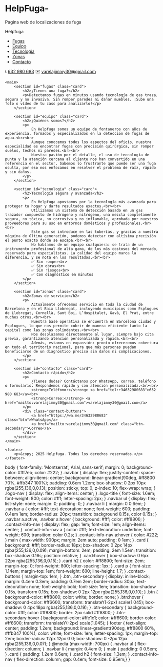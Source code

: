 # HelpFuga-
Pagina web de localizaciones de fuga
<!DOCTYPE html>
<html lang="es">
<head>
    <meta charset="UTF-8">
    <meta name="viewport" content="width=device-width, initial-scale=1.0">
    <title>Helpfuga - Detección de fugas en Barcelona</title>
    <link rel="stylesheet" href="estilo.css">
    <link rel="icon" href="favicon.ico">
    <!-- Fuente moderna Google Fonts -->
    <link href="https://fonts.googleapis.com/css2?family=Montserrat:wght@600;800&display=swap" rel="stylesheet">
</head>
<body>
    <nav class="navbar">
        <div class="logo-nav">
            <span class="logo-title">Helpfuga</span>
        </div>
        <ul>
            <li><a href="#fugas" class="active">Fugas</a></li>
            <li><a href="#equipo">Equipo</a></li>
            <li><a href="#tecnologia">Tecnología</a></li>
            <li><a href="#zonas">Zonas</a></li>
            <li><a href="#contacto">Contacto</a></li>
        </ul>
        <div class="contact-info-nav">
            <span>📞 <a href="tel:+34632980683">632 980 683</a></span>
            <span>✉️ <a href="mailto:varelajimmy30@gmail.com">varelajimmy30@gmail.com</a></span>
        </div>
    </nav>

    <main>
        <section id="fugas" class="card">
            <h2>¿Tienes una fuga?</h2>
            <p>Detectamos fugas en minutos usando tecnología de gas traza, segura y no invasiva. Sin romper paredes ni dañar muebles. ¡Sube una foto o vídeo de tu caso para analizarlo!</p>
        </section>

        <section id="equipo" class="card">
            <h2>¿Quiénes somos?</h2>
            <p>
                En Helpfuga somos un equipo de fontaneros con años de experiencia, formados y especializados en la detección de fugas de agua.<br><br>
                Aunque conocemos todos los aspectos del oficio, nuestra especialidad es encontrar fugas con precisión quirúrgica, sin romper suelos, techos ni paredes.<br><br>
                Nuestra pasión por el detalle, el uso de tecnología de punta y la atención cercana al cliente nos han convertido en una referencia en el sector. Sabemos lo frustrante que puede ser una fuga oculta, por eso nos enfocamos en resolver el problema de raíz, rápido y sin daños.
            </p>
        </section>

        <section id="tecnologia" class="card">
            <h2>Tecnología segura y avanzada</h2>
            <p>
                En Helpfuga apostamos por la tecnología más avanzada para proteger tu hogar y darte resultados exactos.<br><br>
                Utilizamos un sistema de detección basado en un gas trazador compuesto de hidrógeno y nitrógeno, una mezcla completamente segura, no tóxica, no corrosiva y no inflamable, aprobada por nuestros proveedores para su uso en entornos domésticos y profesionales.<br><br>
                Este gas se introduce en las tuberías, y gracias a nuestra máquina de última generación, podemos detectar con altísima precisión el punto exacto donde se escapa.<br><br>
                No hablamos de un equipo cualquiera: se trata de un instrumento profesional de alta gama, de los más costosos del mercado, reservado para especialistas. La calidad del equipo marca la diferencia… y se nota en los resultados.<br><br>
                ✅ Sin romper<br>
                ✅ Sin obras<br>
                ✅ Sin riesgos<br>
                ✅ Con diagnóstico en minutos
            </p>
        </section>

        <section id="zonas" class="card">
            <h2>Zonas de servicio</h2>
            <p>
                Actualmente ofrecemos servicio en toda la ciudad de Barcelona y en el Baix Llobregat, incluyendo municipios como Esplugues de Llobregat, Cornellà, Sant Boi, L’Hospitalet, Gavà, El Prat, entre muchos otros.<br><br>
                Nuestra base operativa se encuentra en Barcelona ciudad y Esplugues, lo que nos permite cubrir de manera eficiente tanto la capital como las zonas colindantes.<br><br>
                Nos desplazamos directamente al lugar, siempre bajo cita previa, garantizando atención personalizada y rápida.<br><br>
                Además, estamos en expansión: pronto ofreceremos cobertura en todo el territorio nacional, para que más personas puedan beneficiarse de un diagnóstico preciso sin daños ni complicaciones.
            </p>
        </section>

        <section id="contacto" class="card">
            <h2>Contacto rápido</h2>
            <p>
                ¿Tienes dudas? Contáctanos por WhatsApp, correo, teléfono o formulario. Respondemos rápido y con atención personalizada.<br><br>
                <strong>Teléfono:</strong> <a href="tel:+34632980683">632 980 683</a><br>
                <strong>Correo:</strong> <a href="mailto:varelajimmy30@gmail.com">varelajimmy30@gmail.com</a>
            </p>
            <div class="contact-buttons">
                <a href="https://wa.me/34632980683" class="btn">WhatsApp</a>
                <a href="mailto:varelajimmy30@gmail.com" class="btn-secondary">Correo</a>
            </div>
        </section>
    </main>

    <footer>
        <p>&copy; 2025 Helpfuga. Todos los derechos reservados.</p>
    </footer>
</body>
</html>body {
    font-family: 'Montserrat', Arial, sans-serif;
    margin: 0;
    background-color: #fff7eb;
    color: #222;
}
.navbar {
    display: flex;
    justify-content: space-between;
    align-items: center;
    background: linear-gradient(90deg, #ff8800 70%, #ffb347 100%);
    padding: 0.6em 1.2em;
    box-shadow: 0 2px 10px rgba(255,136,0,0.13);
    position: sticky;
    top: 0; z-index: 10;
    flex-wrap: wrap;
}
.logo-nav {
    display: flex;
    align-items: center;
}
.logo-title {
    font-size: 1.6em; font-weight: 800; color: #fff;
    letter-spacing: 2px;
}
.navbar ul {
    display: flex; list-style: none; margin: 0; padding: 0;
}
.navbar li { margin: 0 0.6em; }
.navbar a {
    color: #fff;
    text-decoration: none;
    font-weight: 600;
    padding: 0.4em 1em;
    border-radius: 20px;
    transition: background 0.15s, color 0.15s;
}
.navbar a.active, .navbar a:hover {
    background: #fff;
    color: #ff8800;
}
.contact-info-nav {
    display: flex;
    gap: 1em;
    font-size: 1em;
    align-items: center;
}
.contact-info-nav a {
    color: #fff;
    text-decoration: underline;
    font-weight: 600;
    transition: color 0.2s;
}
.contact-info-nav a:hover {
    color: #222;
}
main {
    max-width: 900px;
    margin: 2em auto;
    padding: 0 1em;
}
.card {
    background: #fff;
    border-radius: 18px;
    box-shadow: 0 2px 14px rgba(255,136,0,0.09);
    margin-bottom: 2em;
    padding: 2em 1.5em;
    transition: box-shadow 0.16s;
    position: relative;
}
.card:hover {
    box-shadow: 0 6px 22px rgba(255,136,0,0.15);
}
.card h2 {
    color: #ff8800;
    font-size: 2em;
    margin-top: 0;
    font-weight: 800;
    letter-spacing: 1px;
}
.card p {
    font-size: 1.14em;
    margin-top: 1em;
    font-weight: 600;
    line-height: 1.7;
}
.contact-buttons {
    margin-top: 1em;
}
.btn, .btn-secondary {
    display: inline-block;
    margin: 0.4em 0.3em;
    padding: 0.7em 2em;
    border-radius: 30px;
    text-decoration: none;
    font-weight: bold;
    font-size: 1em;
    transition: box-shadow 0.15s, transform 0.15s;
    box-shadow: 0 2px 12px rgba(255,136,0,0.10);
}
.btn {
    background-color: #ff8800;
    color: white;
    border: none;
}
.btn:hover {
    background-color: #ff6600;
    transform: translateY(-2px) scale(1.045);
    box-shadow: 0 4px 18px rgba(255,136,0,0.19);
}
.btn-secondary {
    background-color: #fff;
    color: #ff8800;
    border: 2px solid #ff8800;
}
.btn-secondary:hover {
    background-color: #ffe1c1;
    color: #ff6600;
    border-color: #ff6600;
    transform: translateY(-2px) scale(1.045);
}
footer {
    text-align: center;
    padding: 1.2em;
    background: linear-gradient(90deg, #ff8800 60%, #ffb347 100%);
    color: white;
    font-size: 1em;
    letter-spacing: 1px;
    margin-top: 2em;
    border-radius: 12px 12px 0 0;
    box-shadow: 0 -2px 12px rgba(255,136,0,0.07);
}
@media (max-width: 700px) {
    .navbar ul { flex-direction: column; }
    .navbar li { margin: 0.4em 0; }
    main { padding: 0 0.5em; }
    .card { padding: 1.2em 0.6em; }
    .card h2 { font-size: 1.3em; }
    .contact-info-nav { flex-direction: column; gap: 0.4em; font-size: 0.95em;}
}
